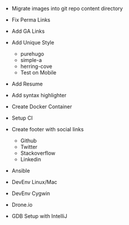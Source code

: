 * Migrate images into git repo content directory
* Fix Perma Links
* Add GA Links
* Add Unique Style
    * purehugo
    * simple-a
    * herring-cove
    * Test on Mobile
* Add Resume
* Add syntax highlighter
* Create Docker Container
* Setup CI
* Create footer with social links
    * Github
    * Twitter
    * Stackoverflow
    * Linkedin

* Ansible
* DevEnv Linux/Mac
* DevEnv Cygwin
* Drone.io
* GDB Setup with IntelliJ


